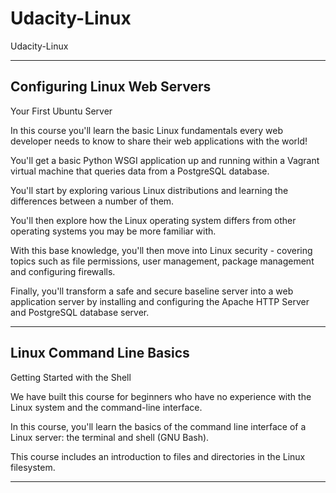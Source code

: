 # Udacity-Linux
Udacity-Linux



-------


## Configuring Linux Web Servers
Your First Ubuntu Server

In this course you'll learn the basic Linux fundamentals every web developer needs to know to share their web applications with the world! 

You'll get a basic Python WSGI application up and running within a Vagrant virtual machine that queries data from a PostgreSQL database.

You'll start by exploring various Linux distributions and learning the differences between a number of them. 

You'll then explore how the Linux operating system differs from other operating systems you may be more familiar with. 

With this base knowledge, you'll then move into Linux security - covering topics such as file permissions, user management, package management and configuring firewalls.

Finally, you'll transform a safe and secure baseline server into a web application server by installing and configuring the Apache HTTP Server and PostgreSQL database server.



-------

## Linux Command Line Basics
Getting Started with the Shell

We have built this course for beginners who have no experience with the Linux system and the command-line interface.

In this course, you'll learn the basics of the command line interface of a Linux server: the terminal and shell (GNU Bash). 

This course includes an introduction to files and directories in the Linux filesystem.

-------


